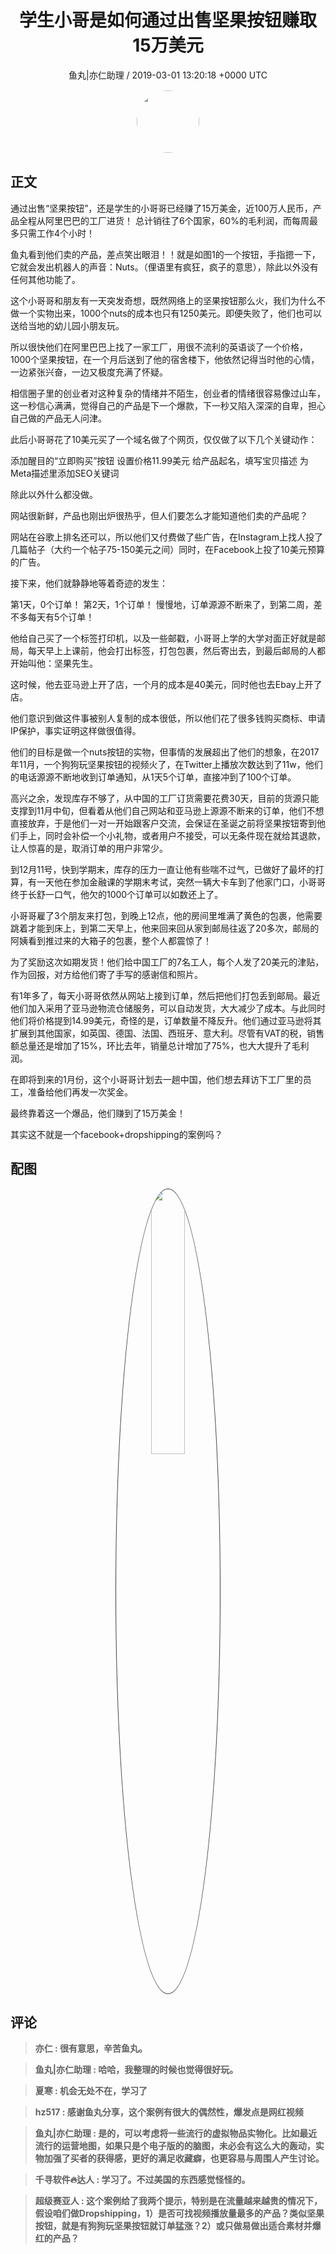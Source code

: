 <h1 align="center">学生小哥是如何通过出售坚果按钮赚取15万美元</h1>
<p align="center">
    <a>鱼丸|亦仁助理 / 2019-03-01 13:20:18 &#43;0000 UTC</a>
</p>

<div align="center">
    <img src="https://images.zsxq.com/FtTHJfWYtR2To4jzwGiUQdhHaRRa?e=1590940799&amp;token=kIxbL07-8jAj8w1n4s9zv64FuZZNEATmlU_Vm6zD:AMY_BShrw-7TP6Fmqq7D-Deyytw=" width="100" height="100" style="border:1px solid;border-radius:50%; color:#ffffff"/>
</div>

## 正文

<div>
 

通过出售“坚果按钮”，还是学生的小哥哥已经赚了15万美金，近100万人民币，产品全程从阿里巴巴的工厂进货！
总计销往了6个国家，60%的毛利润，而每周最多只需工作4个小时！

鱼丸看到他们卖的产品，差点笑出眼泪！！就是如图1的一个按钮，手指摁一下，它就会发出机器人的声音：Nuts。（俚语里有疯狂，疯子的意思），除此以外没有任何其他功能了。

这个小哥哥和朋友有一天突发奇想，既然网络上的坚果按钮那么火，我们为什么不做一个实物出来，1000个nuts的成本也只有1250美元。即便失败了，他们也可以送给当地的幼儿园小朋友玩。

所以很快他们在阿里巴巴上找了一家工厂，用很不流利的英语谈了一个价格，1000个坚果按钮，在一个月后送到了他的宿舍楼下，他依然记得当时他的心情，一边紧张兴奋，一边又极度充满了怀疑。

相信圈子里的创业者对这种复杂的情绪并不陌生，创业者的情绪很容易像过山车，这一秒信心满满，觉得自己的产品是下一个爆款，下一秒又陷入深深的自卑，担心自己做的产品无人问津。

此后小哥哥花了10美元买了一个域名做了个网页，仅仅做了以下几个关键动作：

添加醒目的“立即购买”按钮
设置价格11.99美元
给产品起名，填写宝贝描述
为Meta描述里添加SEO关键词

除此以外什么都没做。

网站很新鲜，产品也刚出炉很热乎，但人们要怎么才能知道他们卖的产品呢？

网站在谷歌上排名还可以，所以他们又付费做了些广告，在Instagram上找人投了几篇帖子（大约一个帖子75-150美元之间）同时，在Facebook上投了10美元预算的广告。

接下来，他们就静静地等着奇迹的发生：

第1天，0个订单！
第2天，1个订单！
慢慢地，订单源源不断来了，到第二周，差不多每天有5个订单！

他给自己买了一个标签打印机，以及一些邮戳，小哥哥上学的大学对面正好就是邮局，每天早上上课前，他会打出标签，打包包裹，然后寄出去，到最后邮局的人都开始叫他：坚果先生。

这时候，他去亚马逊上开了店，一个月的成本是40美元，同时他也去Ebay上开了店。

他们意识到做这件事被别人复制的成本很低，所以他们花了很多钱购买商标、申请IP保护，事实证明这样做很值得。

他们的目标是做一个nuts按钮的实物，但事情的发展超出了他们的想象，在2017年11月，一个狗狗玩坚果按钮的视频火了，在Twitter上播放次数达到了11w，他们的电话源源不断地收到订单通知，从1天5个订单，直接冲到了100个订单。

高兴之余，发现库存不够了，从中国的工厂订货需要花费30天，目前的货源只能支撑到11月中旬，但看着从他们自己网站和亚马逊上源源不断来的订单，他们不想直接放弃，于是他们一对一开始跟客户交流，会保证在圣诞之前将坚果按钮寄到他们手上，同时会补偿一个小礼物，或者用户不接受，可以无条件现在就给其退款，让人惊喜的是，取消订单的用户非常少。

到12月11号，快到学期末，库存的压力一直让他有些喘不过气，已做好了最坏的打算，有一天他在参加金融课的学期末考试，突然一辆大卡车到了他家门口，小哥哥终于长舒一口气，他欠的1000个订单可以如数还上了。

小哥哥雇了3个朋友来打包，到晚上12点，他的房间里堆满了黄色的包裹，他需要跳着才能到床上，到第二天早上，他来回来回从家到邮局往返了20多次，邮局的阿姨看到推过来的大箱子的包裹，整个人都震惊了！

为了奖励这次如期发货！他们给中国工厂的7名工人，每个人发了20美元的津贴，作为回报，对方给他们寄了手写的感谢信和照片。

有1年多了，每天小哥哥依然从网站上接到订单，然后把他们打包丢到邮局。最近他们加入采用了亚马逊物流仓储服务，可以自动发货，大大减少了成本。与此同时他们将价格提到14.99美元，奇怪的是，订单数量不降反升。他们通过亚马逊将其扩展到其他国家，如英国、德国、法国、西班牙、意大利。尽管有VAT的税，销售额总量还是增加了15%，环比去年，销量总计增加了75%，也大大提升了毛利润。

在即将到来的1月份，这个小哥哥计划去一趟中国，他们想去拜访下工厂里的员工，准备给他们再发一次奖金。

最终靠着这一个爆品，他们赚到了15万美金！

其实这不就是一个facebook&#43;dropshipping的案例吗？
</div>

## 配图
<div class="image" align="center">

<img src="https://images.zsxq.com/FpUyaUiOSu19PtQzm4WdwbnstKx1?imageMogr2/auto-orient/thumbnail/800x/format/jpg/blur/1x0/quality/75&amp;e=1590940799&amp;token=kIxbL07-8jAj8w1n4s9zv64FuZZNEATmlU_Vm6zD:vegbg03jxBFQXNcn-1aBSoiBtag=" width="33%" height="33%" style="border:1px solid;border-radius:50%; color:#3c3f41"/>

</div>

## 评论

<div align="left">
<div>

<blockquote >
<span> <strong>亦仁 : 很有意思，辛苦鱼丸。 </strong></span>
</blockquote>

<blockquote >
<span> <strong>鱼丸|亦仁助理 : 哈哈，我整理的时候也觉得很好玩。 </strong></span>
</blockquote>

<blockquote >
<span> <strong>夏寒 : 机会无处不在，学习了 </strong></span>
</blockquote>

<blockquote >
<span> <strong>hz517 : 感谢鱼丸分享，这个案例有很大的偶然性，爆发点是网红视频 </strong></span>
</blockquote>

<blockquote >
<span> <strong>鱼丸|亦仁助理 : 是的，可以考虑将一些流行的虚拟物品实物化。比如最近流行的运营地图，如果只是个电子版的的脑图，未必会有这么大的轰动，实物加强了买者的获得感，更好的满足收藏癖，也更容易与周围人产生讨论。 </strong></span>
</blockquote>

<blockquote >
<span> <strong>千寻软件🔥达人 : 学习了。不过美国的东西感觉怪怪的。 </strong></span>
</blockquote>

<blockquote >
<span> <strong>超级赛亚人 : 这个案例给了我两个提示，特别是在流量越来越贵的情况下，假设咱们做Dropshipping，1）是否可找视频播放量最多的产品？类似坚果按钮，就是有狗狗玩坚果按钮就订单猛涨？2）或只做易做出适合素材并爆红的产品？ </strong></span>
</blockquote>

</div>
</div>